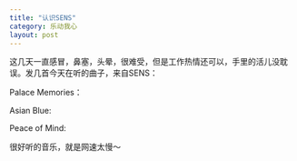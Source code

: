 ```yaml
---
title: "认识SENS"
category: 乐动我心
layout: post
---
```

这几天一直感冒，鼻塞，头晕，很难受，但是工作热情还可以，手里的活儿没耽误。发几首今天在听的曲子，来自SENS：



Palace Memories：



Asian Blue:



Peace of Mind:



很好听的音乐，就是网速太慢～



